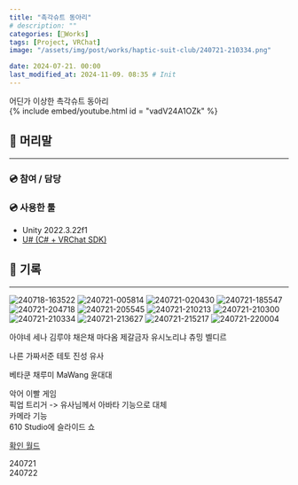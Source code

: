 ```yaml
---
title: "촉각슈트 동아리"
# description: ""
categories: [🍇Works]
tags: [Project, VRChat]
image: "/assets/img/post/works/haptic-suit-club/240721-210334.png"

date: 2024-07-21. 00:00
last_modified_at: 2024-11-09. 08:35 # Init
---
```


어딘가 이상한 촉각슈트 동아리  
{% include embed/youtube.html id = "vadV24A1OZk" %}

## 📀 머리말

---

### 💿 참여 / 담당

### 💿 사용한 툴

- Unity 2022.3.22f1
- [U# (C# + VRChat SDK)](https://udonsharp.docs.vrchat.com/)

## 📀 기록

---
![240718-163522](/assets/img/post/works/haptic-suit-club/240718-163522.png)
![240721-005814](/assets/img/post/works/haptic-suit-club/240721-005814.png)
![240721-020430](/assets/img/post/works/haptic-suit-club/240721-020430.png)
![240721-185547](/assets/img/post/works/haptic-suit-club/240721-185547.png)
![240721-204718](/assets/img/post/works/haptic-suit-club/240721-204718.png)
![240721-205545](/assets/img/post/works/haptic-suit-club/240721-205545.png)
![240721-210213](/assets/img/post/works/haptic-suit-club/240721-210213.png)
![240721-210300](/assets/img/post/works/haptic-suit-club/240721-210300.png)
![240721-210334](/assets/img/post/works/haptic-suit-club/240721-210334.png)
![240721-213627](/assets/img/post/works/haptic-suit-club/240721-213627.png)
![240721-215217](/assets/img/post/works/haptic-suit-club/240721-215217.png)
![240721-220004](/assets/img/post/works/haptic-suit-club/240721-220004.png)

아야네 세나
김루야
채은채
마다옴
제갈금자
유시노리냐
츄밍
벨디르

나른
가짜서준
테토
진성
유사

베타쿤
채루미
MaWang
윤대대

악어 이빨 게임  
픽업 트리거 -> 유사님께서 아바타 기능으로 대체  
카메라 기능  
610 Studio에 슬라이드 쇼  

[확인 월드](https://vrchat.com/home/world/wrld_84e1a940-c139-44dc-8ddf-e2a3c5b2a4d9)  

240721  
240722  
